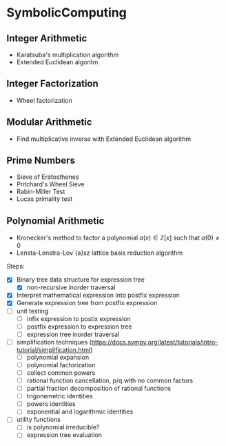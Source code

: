 # SymbolicComputing

## Integer Arithmetic
- Karatsuba's multiplication algorithm
- Extended Euclidean algoritm

## Integer Factorization
- Wheel factorization

## Modular Arithmetic
- Find multiplicative inverse with Extended Euclidean algorithm

## Prime Numbers
- Sieve of Eratosthenes
- Pritchard's Wheel Sieve
- Rabin-Miller Test
- Lucas primality test

## Polynomial Arithmetic
- Kronecker's method to factor a polynomial $a(x) \in \mathbb{Z}[x]$ such that $a(0) \neq 0$
- Lensta-Lenstra-Lov`{a}sz lattice basis reduction algorithm

Steps:
  - [x] Binary tree data structure for expression tree
    - [x] non-recursive inorder traversal
  - [x] Interpret mathematical expression into postfix expression
  - [x] Generate expression tree from postfix expression
  - [ ] unit testing
    - [ ] infix expression to postix expression
    - [ ] postfix expression to expression tree
    - [ ] expression tree inorder traversal
  - [ ] simplification techniques (https://docs.sympy.org/latest/tutorials/intro-tutorial/simplification.html)
    - [ ] polynomial expansion
    - [ ] polynomial factorization
    - [ ] collect common powers
    - [ ] rational function cancellation, p/q with no common factors
    - [ ] partial fraction decomposition of rational functions
    - [ ] trigonemetric identities
    - [ ] powers identities
    - [ ] exponential and logarithmic identities
  - [ ] utility functions
    - [ ] is polynomial irreducible?
    - [ ] expression tree evaluation
